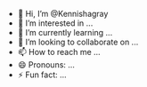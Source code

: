 - 👋 Hi, I’m @Kennishagray
- 👀 I’m interested in ...
- 🌱 I’m currently learning ...
- 💞️ I’m looking to collaborate on ...
- 📫 How to reach me ...
- 😄 Pronouns: ...
- ⚡ Fun fact: ...

<!---
Kennishagray/Kennishagray is a ✨ special ✨ repository because its `README.md` (this file) appears on your GitHub profile.
You can click the Preview link to take a look at your changes.
--->
